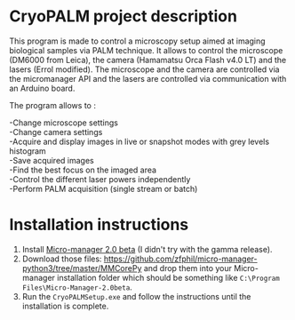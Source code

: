 # CryoPALM project description
This program is made to control a microscopy setup aimed at imaging biological samples via PALM technique.
It allows to control the microscope (DM6000 from Leica), the camera (Hamamatsu Orca Flash v4.0 LT) and the lasers (Errol modified).
The microscope and the camera are controlled via the micromanager API and the lasers are controlled via communication with an Arduino board.

The program allows to :

-Change microscope settings  
-Change camera settings  
-Acquire and display images in live or snapshot modes with grey levels histogram  
-Save acquired images  
-Find the best focus on the imaged area  
-Control the different laser powers independently  
-Perform PALM acquisition (single stream or batch)  

# Installation instructions
1. Install [Micro-manager 2.0 beta](https://valelab4.ucsf.edu/~MM/nightlyBuilds/2.0.0-beta/Windows/MMSetup_64bit_2.0.0-beta3_20171106.exe) (I didn't try with the gamma release).
2. Download those files: https://github.com/zfphil/micro-manager-python3/tree/master/MMCorePy and drop them into your Micro-manager installation folder which should be something like ```C:\Program Files\Micro-Manager-2.0beta```.
3. Run the ```CryoPALMSetup.exe``` and follow the instructions until the installation is complete.
